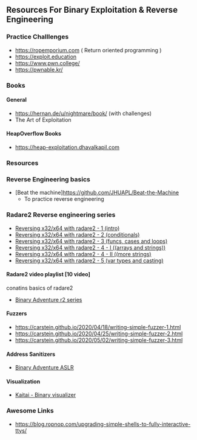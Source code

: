 ## Resources For Binary Exploitation & Reverse Engineering

### Practice Challlenges
- https://ropemporium.com ( Return oriented programming )
- https://exploit.education
- https://www.pwn.college/
- https://pwnable.kr/

### Books
#### General
- https://hernan.de/u/nightmare/book/ (with challenges)
- The Art of Exploitation
#### HeapOverflow Books
- https://heap-exploitation.dhavalkapil.com

### Resources

### Reverse Engineering basics
- [Beat the machine]https://github.com/JHUAPL/Beat-the-Machine
  * To practice reverse engineering

### Radare2 Reverse engineering series
- [Reversing x32/x64 with radare2 - 1 (intro) ](https://artik.blue/reversing-radare2-1)
- [Reversing x32/x64 with radare2 - 2 (conditionals) ](https://artik.blue/reversing-radare2-2)
- [Reversing x32/x64 with radare2 - 3 (funcs, cases and loops)](https://artik.blue/reversing-radare-3)
- [Reversing x32/x64 with radare2 - 4 - I ((arrays and strings))](https://artik.blue/reversing-radare-4)
- [Reversing x32/x64 with radare2 - 4 - II ((more strings)](https://artik.blue/reversing-radare-4-ii)
- [Reversing x32/x64 with radare2 - 5 (var types and casting)](https://artik.blue/reversing-radare-5)

#### Radare2 video playlist [10 video]
conatins basics of radare2
- [Binary Adventure r2 series](https://www.youtube.com/playlist?list=PLg_QXA4bGHpvsW-qeoi3_yhiZg8zBzNwQ)

#### Fuzzers
- https://carstein.github.io/2020/04/18/writing-simple-fuzzer-1.html
- https://carstein.github.io/2020/04/25/writing-simple-fuzzer-2.html
- https://carstein.github.io/2020/05/02/writing-simple-fuzzer-3.html

#### Address Sanitizers
- [Binary Adventure ASLR](https://www.youtube.com/playlist?list=PLg_QXA4bGHps1UvqHLn8bXOuKkeCLe1SD)

#### Visualization
- [Kaitai - Binary visualizer](http://kaitai.io)

### Awesome Links
- https://blog.ropnop.com/upgrading-simple-shells-to-fully-interactive-ttys/
